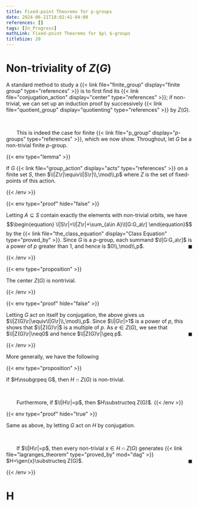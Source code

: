 ```yaml
---
title: Fixed-point Theorems for p-groups
date: 2024-06-21T18:02:41-04:00
references: []
tags: [In_Progress]
mathLink: Fixed-point Theorems for $p\ $-groups
titleSize: 20
---
```


# Non-triviality of $Z(G)$

A standard method to study a {{< link file="finite_group" display="finite group" type="references" >}} is to first find its {{< link file="conjugation_action" display="center" type="references" >}}; if non-trivial, we can set up an induction proof by successively {{< link file="quotient_group" display="quotienting" type="references" >}} by $Z(G)$.

<br>

&emsp;&emsp;This is indeed the case for finite {{< link file="p_group" display="$p$-groups" type="references" >}}, which we now show. Throughout, let $G$ be a non-trivial finite $p$-group.

{{< env type="lemma" >}}

If $G$ {{< link file="group_action" display="acts" type="references" >}} on a finite set $S$, then $\l|Z\r|\equiv\l|S\r|\\,\mod\\,p$ where $Z$ is the set of fixed-points of this action.

{{< /env >}}

{{< env type="proof" hide="false" >}}

Letting $A\subseteq S$ contain exactly the elements with non-trivial orbits, we have
$$\begin{equation}
    \l|S\r|=\l|Z\r|+\sum_{a\in A}\l[G:G_a\r]
\end{equation}$$
by the {{< link file="the_class_equation" display="Class Equation" type="proved_by" >}}. Since $G$ is a $p$-group, each summand $\l[G:G_a\r]$ is a power of $p$ greater than $1$, and hence is $0\\,\mod\\,p$.<span style="float:right;">$\blacksquare$</span>

{{< /env >}}

{{< env type="proposition" >}}

The center $Z(G)$ is nontrivial.

{{< /env >}}

{{< env type="proof" hide="false" >}}

Letting $G$ act on itself by conjugation, the above gives us $\l|Z(G)\r|\equiv\l|G\r|\\,\mod\\,p$. Since $\l|G\r|>1$ is a power of $p$, this shows that $\l|Z(G)\r|$ is a multiple of $p$. As $e\in Z(G)$, we see that $\l|Z(G)\r|\neq0$ and hence $\l|Z(G)\r|\geq p$.<span style="float:right;">$\blacksquare$</span>

{{< /env >}}

<div class="space"></div>

More generally, we have the following

{{< env type="proposition" >}}

If $H\nsubgrpeq G$, then $H\cap Z(G)$ is non-trivial.

<br>

&emsp;&emsp;Furthermore, if $\l|H\r|=p$, then $H\substructeq Z(G)$.
{{< /env >}}

{{< env type="proof" hide="true" >}}

Same as above, by letting $G$ act on $H$ by conjugation.

<br>

&emsp;&emsp;If $\l|H\r|=p$, then every non-trivial $x\in H\cap Z(G)$ generates {{< link file="lagranges_theorem" type="proved_by" mod="dag" >}} $H=\gen{x}\substructeq Z(G)$.<span style="float:right;">$\blacksquare$</span>

{{< /env >}}

# H
